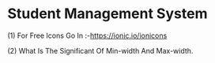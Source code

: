 # Student Management System

(1) For Free Icons Go In :-https://ionic.io/ionicons

(2) What Is The Significant Of Min-width And Max-width.